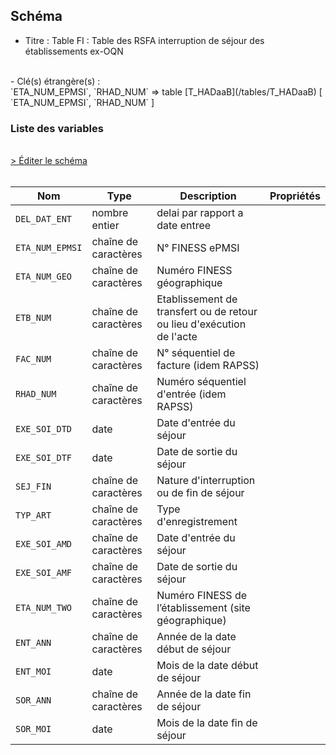 ## Schéma

- Titre : Table FI : Table des RSFA interruption de séjour des établissements ex-OQN
<br />
- Clé(s) étrangère(s) : <br />
`ETA_NUM_EPMSI`, `RHAD_NUM` => table [T_HADaaB](/tables/T_HADaaB) [ `ETA_NUM_EPMSI`, `RHAD_NUM` ]<br />

### Liste des variables
<br />
<div>
    <a href="https://gitlab.com/healthdatahub/schema-snds/edit/master/schemas/PMSI%20HAD/T_HADaaFI.json"  
    arget="_blank" rel="noopener noreferrer">> Éditer le schéma</a>
    <OutboundLink />
</div>
<br />

Nom|Type|Description|Propriétés
-|-|-|-
`DEL_DAT_ENT`|nombre entier|delai par rapport a date entree||
`ETA_NUM_EPMSI`|chaîne de caractères|N° FINESS ePMSI||
`ETA_NUM_GEO`|chaîne de caractères|Numéro FINESS  géographique||
`ETB_NUM`|chaîne de caractères|Etablissement de transfert ou de retour ou lieu d&#x27;exécution de l&#x27;acte||
`FAC_NUM`|chaîne de caractères|N° séquentiel de facture (idem RAPSS)||
`RHAD_NUM`|chaîne de caractères|Numéro séquentiel d&#x27;entrée (idem RAPSS)||
`EXE_SOI_DTD`|date|Date d&#x27;entrée du séjour||
`EXE_SOI_DTF`|date|Date de sortie du séjour||
`SEJ_FIN`|chaîne de caractères|Nature d&#x27;interruption ou de fin de séjour||
`TYP_ART`|chaîne de caractères|Type d&#x27;enregistrement||
`EXE_SOI_AMD`|chaîne de caractères|Date d&#x27;entrée du séjour||
`EXE_SOI_AMF`|chaîne de caractères|Date de sortie du séjour||
`ETA_NUM_TWO`|chaîne de caractères|Numéro FINESS de l’établissement (site géographique)||
`ENT_ANN`|chaîne de caractères|Année de la date début de séjour||
`ENT_MOI`|date|Mois de la date début de séjour||
`SOR_ANN`|chaîne de caractères|Année de la date fin de séjour||
`SOR_MOI`|date|Mois de la date fin de séjour||

